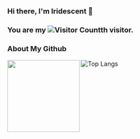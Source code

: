 ### Hi there, I'm Iridescent 👋 

### You are my ![Visitor Count](https://profile-counter.glitch.me/Iridescent-cdu/count.svg)th visitor.

### About My Github

<img height='165' src="https://github-readme-stats.vercel.app/api?username=Iridescent-cdu&show_icons=true&theme=dark" align="left" />

![Top Langs](https://github-readme-stats.vercel.app/api/top-langs/?username=Iridescent-cdu&langs_count=6&layout=compact&theme=dark)

<!-- <img src="https://github-readme-stats.vercel.app/api/top-langs/?username=Iridescent-cdu&langs_count=6&theme=dark" align="left" /> -->

<!--
**Iridescent-cdu/Iridescent-cdu** is a ✨ _special_ ✨ repository because its `README.md` (this file) appears on your GitHub profile.

Here are some ideas to get you started:

- 🔭 I’m currently working on ...
- 🌱 I’m currently learning ...
- 👯 I’m looking to collaborate on ...
- 🤔 I’m looking for help with ...
- 💬 Ask me about ...
- 📫 How to reach me: ...
- 😄 Pronouns: ...
- ⚡ Fun fact: ...
-->
